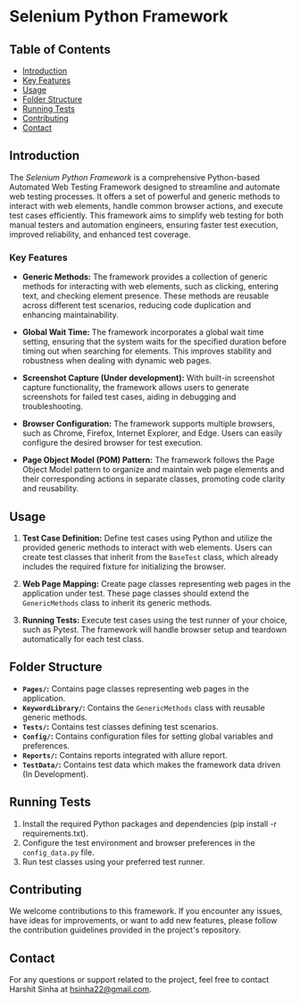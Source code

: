 # Selenium Python Framework

## Table of Contents

- [Introduction](#Introduction)
- [Key Features](#key-features)
- [Usage](#usage)
- [Folder Structure](#folder-structure)
- [Running Tests](#running-tests)
- [Contributing](#contributing)
- [Contact](#Contact)

## Introduction

The *Selenium Python Framework* is a comprehensive Python-based Automated Web Testing Framework designed to streamline and automate web testing processes. It offers a set of powerful and generic methods to interact with web elements, handle common browser actions, and execute test cases efficiently. This framework aims to simplify web testing for both manual testers and automation engineers, ensuring faster test execution, improved reliability, and enhanced test coverage.

### Key Features

- **Generic Methods:** The framework provides a collection of generic methods for interacting with web elements, such as clicking, entering text, and checking element presence. These methods are reusable across different test scenarios, reducing code duplication and enhancing maintainability.

- **Global Wait Time:** The framework incorporates a global wait time setting, ensuring that the system waits for the specified duration before timing out when searching for elements. This improves stability and robustness when dealing with dynamic web pages.

- **Screenshot Capture (Under development):** With built-in screenshot capture functionality, the framework allows users to generate screenshots for failed test cases, aiding in debugging and troubleshooting.

- **Browser Configuration:** The framework supports multiple browsers, such as Chrome, Firefox, Internet Explorer, and Edge. Users can easily configure the desired browser for test execution.

- **Page Object Model (POM) Pattern:** The framework follows the Page Object Model pattern to organize and maintain web page elements and their corresponding actions in separate classes, promoting code clarity and reusability.

## Usage

1. **Test Case Definition:** Define test cases using Python and utilize the provided generic methods to interact with web elements. Users can create test classes that inherit from the `BaseTest` class, which already includes the required fixture for initializing the browser.

2. **Web Page Mapping:** Create page classes representing web pages in the application under test. These page classes should extend the `GenericMethods` class to inherit its generic methods.

3. **Running Tests:** Execute test cases using the test runner of your choice, such as Pytest. The framework will handle browser setup and teardown automatically for each test class.

## Folder Structure

- **`Pages/`:** Contains page classes representing web pages in the application.
- **`KeywordLibrary/`:** Contains the `GenericMethods` class with reusable generic methods.
- **`Tests/`:** Contains test classes defining test scenarios.
- **`Config/`:** Contains configuration files for setting global variables and preferences.
- **`Reports/`:** Contains reports integrated with allure report.
- **`TestData/`:** Contains test data which makes the framework data driven (In Development).

## Running Tests

1. Install the required Python packages and dependencies (pip install -r requirements.txt).
2. Configure the test environment and browser preferences in the `config_data.py` file.
3. Run test classes using your preferred test runner.

## Contributing

We welcome contributions to this framework. If you encounter any issues, have ideas for improvements, or want to add new features, please follow the contribution guidelines provided in the project's repository.

## Contact

For any questions or support related to the project, feel free to contact Harshit Sinha at hsinha22@gmail.com.
